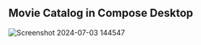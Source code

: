 ## Movie Catalog in Compose Desktop





![Screenshot 2024-07-03 144547](https://github.com/grimarj89/movies-compose-desktop/assets/4397770/9328017a-d04d-4fdd-8b7a-c6a6801d42c7)




